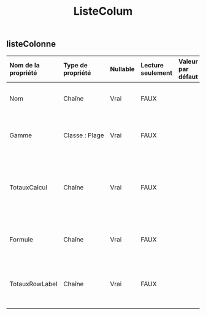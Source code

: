 ﻿---
title: ListeColum
second_title: Aspose.Cells Cloud Documen
type: docs
url: /fr/specification/model/listcolumn/
description: "Aspose.Cells Spécification du modèle cloud : ListColumn. Gérez sans effort Excel et d'autres feuilles de calcul avec des fonctionnalités telles que l'ouverture, la génération, l'édition, le fractionnement, la fusion, la comparaison et la conversion."
weight: 50
---
## **listeColonne**

 

| Nom de la propriété| Type de propriété| Nullable| Lecture seulement| Valeur par défaut| Description|
|:- |:- |:- |:- |:- |:- |
| Nom| Chaîne| Vrai| FAUX|| Obtient et définit le nom de la colonne.|
| Gamme| Classe : Plage| Vrai| FAUX|| Obtient la plage de cette colonne de liste.|
| TotauxCalcul| Chaîne| Vrai| FAUX|| Obtient et définit le type de calcul dans la ligne Totaux de la colonne de liste.|
|Formule| Chaîne| Vrai| FAUX|| Obtient et définit la formule de la colonne de liste.|
| TotauxRowLabel| Chaîne| Vrai| FAUX|| Obtient et définit les étiquettes d’affichage de la ligne totale.|

